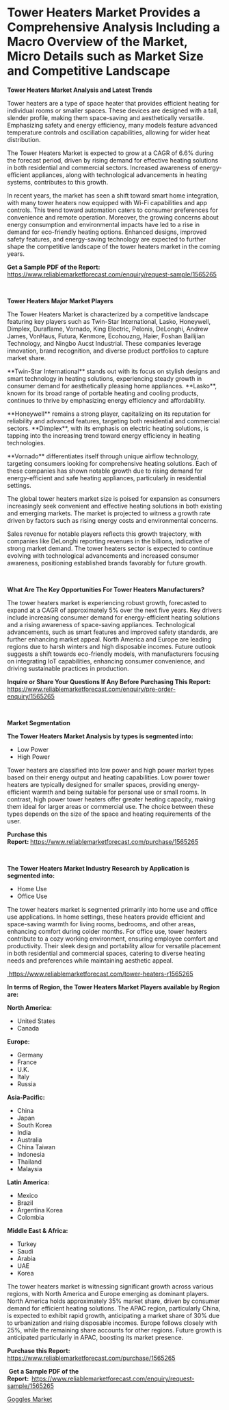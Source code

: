 <p><h1>Tower Heaters Market Provides a Comprehensive Analysis Including a Macro Overview of the Market, Micro Details such as Market Size and Competitive Landscape</h1></p><p><strong>Tower Heaters Market Analysis and Latest Trends</strong></p>
<p><p>Tower heaters are a type of space heater that provides efficient heating for individual rooms or smaller spaces. These devices are designed with a tall, slender profile, making them space-saving and aesthetically versatile. Emphasizing safety and energy efficiency, many models feature advanced temperature controls and oscillation capabilities, allowing for wider heat distribution.</p><p>The Tower Heaters Market is expected to grow at a CAGR of 6.6% during the forecast period, driven by rising demand for effective heating solutions in both residential and commercial sectors. Increased awareness of energy-efficient appliances, along with technological advancements in heating systems, contributes to this growth. </p><p>In recent years, the market has seen a shift toward smart home integration, with many tower heaters now equipped with Wi-Fi capabilities and app controls. This trend toward automation caters to consumer preferences for convenience and remote operation. Moreover, the growing concerns about energy consumption and environmental impacts have led to a rise in demand for eco-friendly heating options. Enhanced designs, improved safety features, and energy-saving technology are expected to further shape the competitive landscape of the tower heaters market in the coming years.</p></p>
<p><strong>Get a Sample PDF of the Report:&nbsp;</strong> <a href="https://www.reliablemarketforecast.com/enquiry/request-sample/1565265?utm_campaign=1169&utm_medium=2&utm_source=Github&utm_content=ia&utm_term=05022025&utm_id=tower-heaters">https://www.reliablemarketforecast.com/enquiry/request-sample/1565265</a></p>
<p>&nbsp;</p>
<p><strong>Tower Heaters Major Market Players</strong></p>
<p><p>The Tower Heaters Market is characterized by a competitive landscape featuring key players such as Twin-Star International, Lasko, Honeywell, Dimplex, Duraflame, Vornado, King Electric, Pelonis, DeLonghi, Andrew James, VonHaus, Futura, Kenmore, Ecohouzng, Haier, Foshan Bailijian Technology, and Ningbo Aucst Industrial. These companies leverage innovation, brand recognition, and diverse product portfolios to capture market share.</p><p>**Twin-Star International** stands out with its focus on stylish designs and smart technology in heating solutions, experiencing steady growth in consumer demand for aesthetically pleasing home appliances. **Lasko**, known for its broad range of portable heating and cooling products, continues to thrive by emphasizing energy efficiency and affordability.</p><p>**Honeywell** remains a strong player, capitalizing on its reputation for reliability and advanced features, targeting both residential and commercial sectors. **Dimplex**, with its emphasis on electric heating solutions, is tapping into the increasing trend toward energy efficiency in heating technologies.</p><p>**Vornado** differentiates itself through unique airflow technology, targeting consumers looking for comprehensive heating solutions. Each of these companies has shown notable growth due to rising demand for energy-efficient and safe heating appliances, particularly in residential settings.</p><p>The global tower heaters market size is poised for expansion as consumers increasingly seek convenient and effective heating solutions in both existing and emerging markets. The market is projected to witness a growth rate driven by factors such as rising energy costs and environmental concerns.</p><p>Sales revenue for notable players reflects this growth trajectory, with companies like DeLonghi reporting revenues in the billions, indicative of strong market demand. The tower heaters sector is expected to continue evolving with technological advancements and increased consumer awareness, positioning established brands favorably for future growth.</p></p>
<p>&nbsp;</p>
<p><strong>What Are The Key Opportunities For Tower Heaters Manufacturers?</strong></p>
<p><p>The tower heaters market is experiencing robust growth, forecasted to expand at a CAGR of approximately 5% over the next five years. Key drivers include increasing consumer demand for energy-efficient heating solutions and a rising awareness of space-saving appliances. Technological advancements, such as smart features and improved safety standards, are further enhancing market appeal. North America and Europe are leading regions due to harsh winters and high disposable incomes. Future outlook suggests a shift towards eco-friendly models, with manufacturers focusing on integrating IoT capabilities, enhancing consumer convenience, and driving sustainable practices in production.</p></p>
<p><strong>Inquire or Share Your Questions If Any Before Purchasing This Report:</strong> <a href="https://www.reliablemarketforecast.com/enquiry/pre-order-enquiry/1565265?utm_campaign=1169&utm_medium=2&utm_source=Github&utm_content=ia&utm_term=05022025&utm_id=tower-heaters">https://www.reliablemarketforecast.com/enquiry/pre-order-enquiry/1565265</a></p>
<p>&nbsp;</p>
<p><strong>Market Segmentation</strong></p>
<p><strong>The Tower Heaters Market Analysis by types is segmented into:</strong></p>
<p><ul><li>Low Power</li><li>High Power</li></ul></p>
<p><p>Tower heaters are classified into low power and high power market types based on their energy output and heating capabilities. Low power tower heaters are typically designed for smaller spaces, providing energy-efficient warmth and being suitable for personal use or small rooms. In contrast, high power tower heaters offer greater heating capacity, making them ideal for larger areas or commercial use. The choice between these types depends on the size of the space and heating requirements of the user.</p></p>
<p><strong>Purchase this Report:&nbsp;</strong><a href="https://www.reliablemarketforecast.com/purchase/1565265?utm_campaign=1169&utm_medium=2&utm_source=Github&utm_content=ia&utm_term=05022025&utm_id=tower-heaters">https://www.reliablemarketforecast.com/purchase/1565265</a></p>
<p>&nbsp;</p>
<p><strong>The Tower Heaters Market Industry Research by Application is segmented into:</strong></p>
<p><ul><li>Home Use</li><li>Office Use</li></ul></p>
<p><p>The tower heaters market is segmented primarily into home use and office use applications. In home settings, these heaters provide efficient and space-saving warmth for living rooms, bedrooms, and other areas, enhancing comfort during colder months. For office use, tower heaters contribute to a cozy working environment, ensuring employee comfort and productivity. Their sleek design and portability allow for versatile placement in both residential and commercial spaces, catering to diverse heating needs and preferences while maintaining aesthetic appeal.</p></p>
<p><a href="https://www.reliablemarketforecast.com/tower-heaters-r1565265?utm_campaign=1169&utm_medium=2&utm_source=Github&utm_content=ia&utm_term=05022025&utm_id=tower-heaters">&nbsp;https://www.reliablemarketforecast.com/tower-heaters-r1565265</a></p>
<p><strong>In terms of Region, the Tower Heaters Market Players available by Region are:</strong></p>
<p>
    <p> <strong> North America: </strong>
        <ul>
            <li>United States</li>
            <li>Canada</li>
        </ul>
        </p> 
    <p> <strong> Europe: </strong>
        <ul>
            <li>Germany</li>
            <li>France</li>
            <li>U.K.</li>
            <li>Italy</li>
            <li>Russia</li>
        </ul>
        </p> 
    <p> <strong> Asia-Pacific: </strong>
        <ul>
            <li>China</li>
            <li>Japan</li>
            <li>South Korea</li>
            <li>India</li>
            <li>Australia</li>
            <li>China Taiwan</li>
            <li>Indonesia</li>
            <li>Thailand</li>
            <li>Malaysia</li>
        </ul>
        </p> 
    <p> <strong> Latin America: </strong>
        <ul>
            <li>Mexico</li>
            <li>Brazil</li>
            <li>Argentina Korea</li>
            <li>Colombia</li>
        </ul>
        </p> 
    <p> <strong> Middle East & Africa: </strong>
        <ul>
            <li>Turkey</li>
            <li>Saudi</li>
            <li>Arabia</li>
            <li>UAE</li>
            <li>Korea</li>
        </ul>
    </p>
    </p>
<p><p>The tower heaters market is witnessing significant growth across various regions, with North America and Europe emerging as dominant players. North America holds approximately 35% market share, driven by consumer demand for efficient heating solutions. The APAC region, particularly China, is expected to exhibit rapid growth, anticipating a market share of 30% due to urbanization and rising disposable incomes. Europe follows closely with 25%, while the remaining share accounts for other regions. Future growth is anticipated particularly in APAC, boosting its market presence.</p></p>
<p><strong>Purchase this Report: </strong><a href="https://www.reliablemarketforecast.com/purchase/1565265?utm_campaign=1169&utm_medium=2&utm_source=Github&utm_content=ia&utm_term=05022025&utm_id=tower-heaters">https://www.reliablemarketforecast.com/purchase/1565265</a></p>
<p>&nbsp;<strong>Get a Sample PDF of the Report:&nbsp;&nbsp;</strong><a href="https://www.reliablemarketforecast.com/enquiry/request-sample/1565265?utm_campaign=1169&utm_medium=2&utm_source=Github&utm_content=ia&utm_term=05022025&utm_id=tower-heaters">https://www.reliablemarketforecast.com/enquiry/request-sample/1565265</a></p>
<p><strong></strong></p>
<p><p><a href="https://github.com/pizolina/Market-Research-Report-List-7/blob/main/goggles-market.md?utm_campaign=1169&utm_medium=2&utm_source=Github&utm_content=ia&utm_term=05022025&utm_id=tower-heaters">Goggles Market</a></p></p>